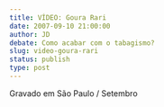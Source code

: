 ```yaml
---
title: VÍDEO: Goura Rari
date: 2007-09-10 21:00:00
author: JD
debate: Como acabar com o tabagismo?
slug: video-goura-rari
status: publish 
type: post
---
```



Gravado em São Paulo / Setembro


